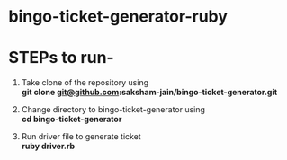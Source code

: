 # bingo-ticket-generator-ruby

# STEPs to run-
1) Take clone of the repository using \
   **git clone git@github.com:saksham-jain/bingo-ticket-generator.git**

2) Change directory to bingo-ticket-generator using \
    **cd bingo-ticket-generator**
    
3) Run driver file to generate ticket \
   **ruby driver.rb**
